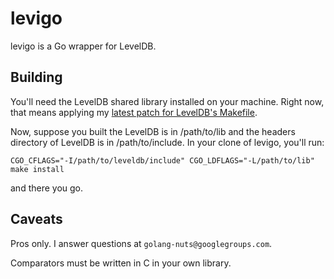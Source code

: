 # levigo

levigo is a Go wrapper for LevelDB.

## Building

You'll need the LevelDB shared library installed on your machine. Right now,
that means applying my [latest patch for LevelDB's
Makefile](http://code.google.com/p/leveldb/issues/detail?id=27#c10).

Now, suppose you built the LevelDB is in /path/to/lib and the headers
directory of LevelDB is in /path/to/include. In your clone of levigo, you'll run:

    CGO_CFLAGS="-I/path/to/leveldb/include" CGO_LDFLAGS="-L/path/to/lib" make install

and there you go.

## Caveats

Pros only. I answer questions at `golang-nuts@googlegroups.com`.

Comparators must be written in C in your own library.
